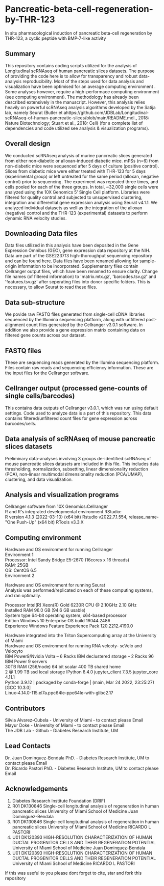 # Pancreatic-beta-cell-regeneration-by-THR-123
In situ pharmacological induction of pancreatic beta-cell regeneration by THR-123, a cyclic peptide with BMP-7-like activity

Summary
--------
This repository contains coding scripts utilized for the analysis of Longitudinal scRNAseq of human pancreatic slices datasets. The purpose of providing the code here is to allow for transparency and robust data-analysis reproducibility. Most of the steps used for data analysis and visualization have been optimised for an average computing environment . Some analyses however, require a high-performace computing environment (see computing environment). The methodology has already been described extensively in the manuscript. However, this analysis relies heavily on powerful scRNAseq analysis algorithms developed by the Satija lab, namely Seurat (Butler et ahttps://github.com/JDBLab/Longitudinal-scRNAseq-of-human-pancreatic-slices/blob/main/README.mdl., 2018: Nature Biotechnology; Stuart et al., 2018: Cell) (for a complete list of dependencies and code utilized see analysis & visualization programs).

Overall design
----------------
We conducted scRNAseq analysis of murine pancreatic slices generated from either non-diabetic or alloxan-induced diabetic mice. mPSs (n=6) from non-diabetic mice were sequenced after 5 days of culture (positive control). Slices from diabetic mice were either treated with THR-123 for 5 days (experimental group) or left untreated for the same period (alloxan, negative control) prior to sequencing. The experiment was repeated three times, and cells pooled for each of the three groups. In total, ~32,000 single cells were analyzed using the 10X Genomics 5’ Single Cell platform. Libraries were filtered for quality control and subjected to unsupervised clustering, integration and differential gene expression analysis using Seurat v4.1.1. We analyzed individual datasets as well as the integration of the alloxan (negative) control and the THR-123 (experimental) datasets to perform dynamic RNA velocity studies.

Downloading Data files
-----------------------------
Data files utilized in this analysis have been deposited in the Gene Expression Omnibus (GEO), gene expression data repository at the NIH. Data are part of the GSE223713 high-thoroughput sequencing repository and can be found here. Data files have been renamed allowing for sample-origin information to be incorporated. Supplementary files contain Cellranger output files, which have been renamed to ensure clarity. Change file names (of filtered information) to 'matrix.mtx.gz', 'barcodes.tsv.gz' and 'features.tsv.gz' after seperating files into donor specific folders. This is necessary, to allow Seurat to read these files. 

Data sub-structure
------------------------
We povide raw FASTQ files generated from single-cell cDNA libraries sequenced by the Illumina sequencing platform, along with unfiltered post-alignment count files generated by the Cellranger v3.0.1 software. In addition we also provide a gene expression matrix containing data on filtered gene counts across our dataset.

FASTQ files
------------------
These are sequencing reads generated by the Illumina sequencing platform. Files contain raw reads and sequencing efficiency information. These are the input files for the Cellranger software.

Cellranger output (processed gene-counts of single cells/barcodes)
---------------------------------------------------
This contains data outputs of Cellranger v3.0.1, which was run using default settings. Code used to analyze data is a part of this repository. This data contains filtered/unfiltered count files for gene expression across barcodes/cells.

Data analysis of scRNAseq of mouse pancreatic slices datasets
----------------------------------------------------------------------------------------
Preliminary data-analyses involving 3 groups de-identified scRNAseq of mouse pancreatic slices datasets are included in this file. This includes data thresholding, normalization, subsetting, linear dimensionality reduction (PCA), non-linear multimodal dimensionality reduction (PCA/UMAP), clustering, and data visualization.

Analysis and visualization programs
--------------------------------------------
Cellranger software from 10X Genomics:Cellranger  
R and R's integrated developmental environment RStudio:     
R version 4.1.3 (2022-03-10) (x64 bit)
Rstudio v2022.7.1.554, release_name- "One Push-Up" (x64 bit)
RTools v3.3.X

Computing environment
-----------------------
Hardware and OS environment for running Cellranger    
Environment 1  
Processor: Intel Sandy Bridge E5-2670 (16cores x 16 threads)    
RAM: 25GB   
OS: CentOS 6.5    
Environment 2   

Hardware and OS environment for running Seurat     
Analysis was performed/replicated on each of these computing systems, and ran optimally.  

Processor	Intel(R) Xeon(R) Gold 6230R CPU @ 2.10GHz   2.10 GHz  
Installed RAM	96.0 GB (94.6 GB usable)  
System type	64-bit operating system, x64-based processor  
Edition	Windows 10 Enterprise 
OS build	19044.2486  
Experience	Windows Feature Experience Pack 120.2212.4190.0 

Hardware integrated into the Triton Supercomputing array at the University of Miami   
Hardware and OS environment for running RNA velcoty- scVelo and Velocyto  
IBM Power9/Nvidia Volta – 6 Racks 
IBM declustered storage – 2 Racks 
96 IBM Power 9 servers  
30TB RAM (256/node) 
64 bit scalar 
400 TB shared home  
2 @ 1.99 TB ssd local storage 
IPython             8.4.0 
jupyter_client      7.3.5 
jupyter_core        4.11.1  
Python 3.9.12 | packaged by conda-forge | (main, Mar 24 2022, 23:25:27) [GCC 10.3.0]  
Linux-4.14.0-115.el7a.ppc64le-ppc64le-with-glibc2.17  

Contributors
------------------
Silvia Alvarez-Cubela - University of Miami - to contact please Email  
Mayur Doke - University of Miami - to contact please Email  
The JDB Lab - Github - Diabetes Research Institute, UM

Lead Contacts
---------------------
Dr. Juan Dominguez-Bendala PhD. - Diabetes Research Institute, UM to contact please Email                                                                                 
Dr. Ricardo Pastori PhD. - Diabetes Research Institute, UM  to contact please Email

Acknowledgements
-------------------
1) Diabetes Research Institute Foundation (DRIF)   
2) R01 DK130846	Single-cell longitudinal analysis of regeneration in human pancreatic slices	University of Miami School of Medicine	Juan Dominguez-Bendala    
3) R01 DK130846	Single-cell longitudinal analysis of regeneration in human pancreatic slices	University of Miami School of Medicine	RICARDO L PASTORI  
4) U01 DK120393	HIGH-RESOLUTION CHARACTERIZATION OF HUMAN DUCTAL PROGENITOR CELLS AND THEIR REGENERATION POTENTIAL	University of Miami School of Medicine	Juan Dominguez-Bendala  
5) U01 DK120393	HIGH-RESOLUTION CHARACTERIZATION OF HUMAN DUCTAL PROGENITOR CELLS AND THEIR REGENERATION POTENTIAL	University of Miami School of Medicine	RICARDO L PASTORI 

If this was useful to you please dont forget to cite, star and fork this repository
